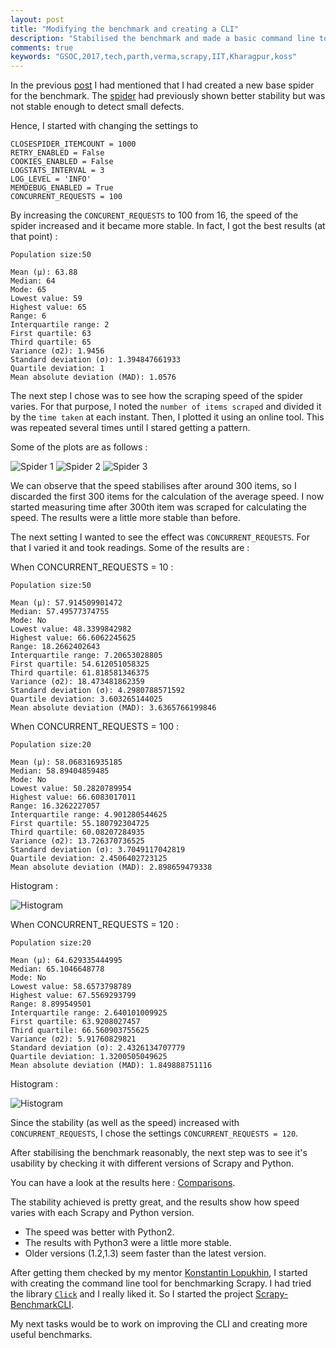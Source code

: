 ```yaml
---
layout: post
title: "Modifying the benchmark and creating a CLI"
description: "Stabilised the benchmark and made a basic command line tool"
comments: true
keywords: "GSOC,2017,tech,parth,verma,scrapy,IIT,Kharagpur,koss"
---
```


In the previous [post](https://parth-vader.github.io/2017/A-New-Bench/) I had mentioned that I had created a new base spider for the benchmark. The [spider](https://github.com/Parth-Vader/benchmarknew) had previously shown better stability but was not stable enough to detect small defects. 

Hence, I started with changing the settings to 

	CLOSESPIDER_ITEMCOUNT = 1000
	RETRY_ENABLED = False
	COOKIES_ENABLED = False
	LOGSTATS_INTERVAL = 3
	LOG_LEVEL = 'INFO'
	MEMDEBUG_ENABLED = True
	CONCURRENT_REQUESTS = 100

By increasing the `CONCURENT_REQUESTS` to 100 from 16, the speed of the spider increased and it became more stable. In fact, I got the best results (at that point) :

	Population size:50

	Mean (μ): 63.88
	Median: 64
	Mode: 65
	Lowest value: 59
	Highest value: 65
	Range: 6
	Interquartile range: 2
	First quartile: 63
	Third quartile: 65
	Variance (σ2): 1.9456
	Standard deviation (σ): 1.394847661933
	Quartile deviation: 1
	Mean absolute deviation (MAD): 1.0576

The next step I chose was to see how the scraping speed of the spider varies. For that purpose, I noted the `number of items scraped` and divided it by the `time taken` at each instant. Then, I plotted it using an online tool. This was repeated several times until I stared getting a pattern.

Some of the plots are as follows :

![Spider 1](https://raw.githubusercontent.com/Parth-Vader/benchmarknew/master/stability/Page-Shot-2017-5-17%20Online%20Graph%20Maker%20%C2%B7%20Plotly(1).png?token=APhACHm3y1vw0l7QEmUcyWkbuWbydBJoks5ZJXoRwA%3D%3D)
![Spider 2](https://raw.githubusercontent.com/Parth-Vader/benchmarknew/master/stability/Page-Shot-2017-5-17%20Online%20Graph%20Maker%20%C2%B7%20Plotly.png?token=APhACMS4wmXftozNxlzluo9Dkm8hvuv_ks5ZJXoUwA%3D%3D)
![Spider 3](https://raw.githubusercontent.com/Parth-Vader/benchmarknew/master/stability/Screenshot-2017-5-17%20Online%20Graph%20Maker%20%C2%B7%20Plotly.png?token=APhACP8kfEr5K7ZXxC9Ri5v6pzUJLQsVks5ZJXoXwA%3D%3D)

We can observe that the speed stabilises after around 300 items, so I discarded the first 300 items for the calculation of the average speed. I now started measuring time after 300th item was scraped for calculating the speed. The results were a little more stable than before.

The next setting I wanted to see the effect was `CONCURRENT_REQUESTS`. For that I varied it and took readings. Some of the results are :

When CONCURRENT_REQUESTS = 10 :

	Population size:50

	Mean (μ): 57.914509901472
	Median: 57.49577374755
	Mode: No
	Lowest value: 48.3399842982
	Highest value: 66.6062245625
	Range: 18.2662402643
	Interquartile range: 7.20653028805
	First quartile: 54.612051058325
	Third quartile: 61.818581346375
	Variance (σ2): 18.473481862359
	Standard deviation (σ): 4.2980788571592
	Quartile deviation: 3.603265144025
	Mean absolute deviation (MAD): 3.6365766199846

When CONCURRENT_REQUESTS = 100 :

	Population size:20

	Mean (μ): 58.068316935185
	Median: 58.89404859485
	Mode: No
	Lowest value: 50.2820789954
	Highest value: 66.6083017011
	Range: 16.3262227057
	Interquartile range: 4.901280544625
	First quartile: 55.180792304725
	Third quartile: 60.08207284935
	Variance (σ2): 13.726370736525
	Standard deviation (σ): 3.7049117042819
	Quartile deviation: 2.4506402723125
	Mean absolute deviation (MAD): 2.898659479338

Histogram : 

![Histogram](https://raw.githubusercontent.com/Parth-Vader/benchmarknew/master/stability/Page-Shot-2017-5-19%20Histogram%20Maker%20%C2%B7%20Plotly%20Online%20Chart%20Editor.png?token=APhACN1g6il9tOz1iImwk2ZHTiigI9bZks5ZJ9xkwA%3D%3D)

When CONCURRENT_REQUESTS = 120 :

	
	Population size:20

	Mean (μ): 64.629335444995
	Median: 65.1046648778
	Mode: No
	Lowest value: 58.6573798789
	Highest value: 67.5569293799
	Range: 8.899549501
	Interquartile range: 2.640101009925
	First quartile: 63.9208027457
	Third quartile: 66.560903755625
	Variance (σ2): 5.91760829821
	Standard deviation (σ): 2.4326134707779
	Quartile deviation: 1.3200505049625
	Mean absolute deviation (MAD): 1.849888751116

Histogram : 

![Histogram](https://raw.githubusercontent.com/Parth-Vader/benchmarknew/master/stability/Page-Shot-2017-5-19%20Histogram%20Maker%20%C2%B7%20Plotly%20Online%20Chart%20Editor(1).png?token=APhACNojA35QcteSKEHBSNJFfMWGag0aks5ZJ91TwA%3D%3D)

Since the stability (as well as the speed) increased with `CONCURRENT_REQUESTS`, I chose the settings `CONCURRENT_REQUESTS = 120`.

After stabilising the benchmark reasonably, the next step was to see it's usability by checking it with different versions of Scrapy and Python.

You can have a look at the results here : [Comparisons](https://github.com/Parth-Vader/benchmarknew/tree/master/comparisons#different-environments).

The stability achieved is pretty great, and the results show how speed varies with each Scrapy and Python version. 

* The speed was better with Python2.
* The results with Python3 were a little more stable.
* Older versions (1.2,1.3) seem faster than the latest version. 

After getting them checked by my mentor [Konstantin Lopukhin](https://github.com/lopuhin), I started with creating the command line tool for benchmarking Scrapy. I had tried the library [`Click`](https://github.com/pallets/click) and I really liked it. So I started the project [Scrapy-BenchmarkCLI](https://github.com/Parth-Vader/Scrapy-BenchCLI).

My next tasks would be to work on improving the CLI and creating more useful benchmarks. 



